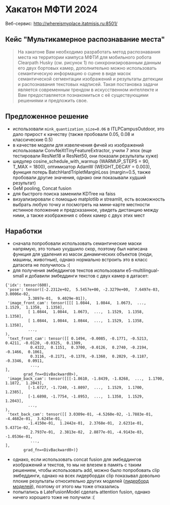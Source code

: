 # Хакатон МФТИ 2024

Веб-сервис: http://whereismyplace.itatmisis.ru:8501/

## Кейс "Мультикамерное распознавание места"

> На хакатоне Вам необходимо разработать метод распознавания места на территории кампуса МФТИ для мобильного робота Clearpath Husky (см. рисунок 1) по синхронизированным данным его двух бортовых камер, дополнительно можно использовать семантическую информацию о сцене в виде масок семантической сегментации изображений и результаты детекции и распознавания текстовых надписей. Такая постановка задачи является современным трендом в искусственном интеллекте и Вам предоставляется познакомиться с её существующими решениями и предложить свое.

## Предложенное решение

- использовали `mink_quantization_size=0.06` в ITLPCampusOutdoor, это дало прирост к качеству (также пробовали 0.05, 0.08 и классические 0.5)
- в качестве модели для извелечения фичей из изображений использовали ConvNeXtTinyFeatureExtractor, учили 7 эпох (еще тестировали ResNet18 и ResNet50, они показали результаты хуже)
- шедулер cosine_schedule_with_warmup (WARMUP_STEPS = 90, T_MAX = 1800), оптимизатор AdamW (WEIGHT_DECAY = 0.003), функция потерь BatchHardTripletMarginLoss (margin=0.5, также пробовали другие значения, однако они показывали худший результат)
- GeM pooling, Concat fusion
- для быстрого поиска заменили KDTree на faiss
- визуализировали с помощью matplotlib и streamlit, есть возможность выбрать любую точку и посмотреть на мини-карте местности истинное положение и предсказанное, увидеть дистанцию между ними, а также изображения с обеих камер с двух этих мест

## Наработки

- сначала попробовали использовать семантические маски напрямую, это только ухудшило скор, поэтому был написана функция для удаления из масок динамических объектов (люди, машины, животные), однако нормально встроить это в класс датасета не получилось :(
- для получения эмбеддингов текстов использовали e5-multilingual-small и добавили эмбеддинги текстов с двух камер в датасет:

```
{'idx': tensor(600),
 'pose': tensor([-2.2312e+02,  5.5457e+00, -2.3279e+00,  7.6497e-03,  3.0006e-02,
          3.3897e-01,  9.4029e-01]),
 'image_front_cam': tensor([[[ 1.0844,  1.0844,  1.0673,  ...,  1.1529,  1.1358,  1.1358],
          [ 1.0844,  1.0844,  1.0673,  ...,  1.1529,  1.1358,  1.1358],
          [ 1.0844,  1.0844,  1.0844,  ...,  1.1529,  1.1358,  1.1358],
          ...,
),
 'text_front_cam': tensor([[ 0.1494, -0.0085, -0.1771, -0.5213,  0.4211, -0.0120, -0.0325,  0.1309,
           0.4322,  0.1151,  0.3700, -0.0126,  0.2740, -0.2194, -0.1466,  0.1061,
           0.3116, -0.2171, -0.1378, -0.1360,  0.2029, -0.1187, -0.3346,  0.0911,
           ...,
],
        grad_fn=<DivBackward0>),
 'image_back_cam': tensor([[[-1.8610, -1.8439, -1.8268,  ...,  1.1700,  1.1872,  1.2043],
          [-1.6727, -1.7240, -1.8097,  ...,  1.1529,  1.1700,  1.2385],
          [-1.6898, -1.7754, -1.8953,  ...,  1.1358,  1.1529,  1.2043],
          ...,
),
 'text_back_cam': tensor([[ 3.0309e-01, -4.5260e-02, -1.7883e-01, -4.4682e-01,  3.6245e-01,
          -1.4150e-01,  1.2442e-01,  2.3768e-01,  2.6231e-01,  5.4371e-02,
           2.7937e-01,  2.3813e-02,  2.8877e-01, -4.9143e-03, -1.0536e-01,
           ...,
],
        grad_fn=<DivBackward0>)}
```

- однако, если использовать concat fusion для эмбеддингов изображений и текстов, то мы не влезем в память с таким решением, чтобы использовать add, можно было попробовать clip эмбеддинги, однако на всех лидербордах clip показывал довольно плохие результаты относительно других моделей ([лидерборд моделей](https://paperswithcode.com/sota/visual-place-recognition-on-17-places)), поэтому от этого мы тоже отказались
- попытались в LateFusionModel сделать attention fusion, однако ничего хорошего тоже не получили :(
